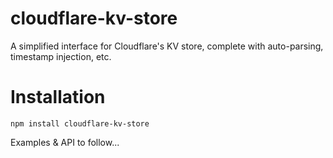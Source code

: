 # cloudflare-kv-store

A simplified interface for Cloudflare's KV store, complete with auto-parsing, timestamp injection, etc.

# Installation
```
npm install cloudflare-kv-store
```

Examples & API to follow...
